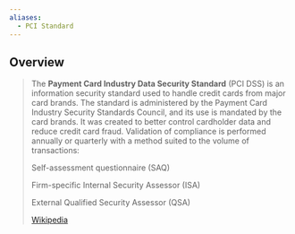 ```yaml
---
aliases:
  - PCI Standard
---
```

## Overview
> The **Payment Card Industry Data Security Standard** (PCI DSS) is an information security standard used to handle credit cards from major card brands. The standard is administered by the Payment Card Industry Security Standards Council, and its use is mandated by the card brands. It was created to better control cardholder data and reduce credit card fraud. Validation of compliance is performed annually or quarterly with a method suited to the volume of transactions:
>
> 
>
> Self-assessment questionnaire (SAQ)
>
> Firm-specific Internal Security Assessor (ISA)
>
> External Qualified Security Assessor (QSA)
>
> [Wikipedia](https://en.wikipedia.org/wiki/Payment%20Card%20Industry%20Data%20Security%20Standard)